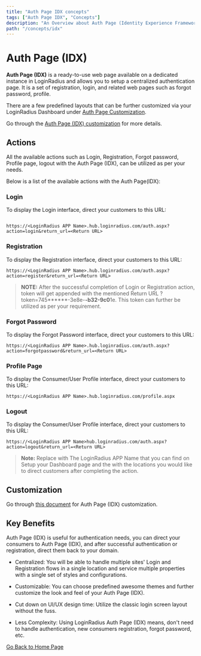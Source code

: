 ```yaml
---
title: "Auth Page IDX concepts"
tags: ["Auth Page IDX", "Concepts"]
description: "An Overview about Auth Page (Identity Experience Framework)."
path: "/concepts/idx"
---
```


# Auth Page (IDX)

**Auth Page (IDX)** is a ready-to-use web page available on a dedicated instance in LoginRadius and allows you to setup a centralized authentication page. It is a set of registration, login, and related web pages such as forgot password, profile.

There are a few predefined layouts that can be further customized via your LoginRadius Dashboard under <a href="https://dashboard.loginradius.com/auth-page" target="_blank">Auth Page Customization</a>.

Go through the <a href="https://www.loginradius.com/docs/developer/guide/customize-auth-page" target="_blank">Auth Page (IDX) customization</a> for more details.


## Actions

All the available actions such as Login, Registration, Forgot password, Profile page, logout with the Auth Page (IDX), can be utilized as per your needs.

Below is a list of the available actions with the Auth Page(IDX):

### Login

To display the Login interface, direct your customers to this URL:

```

https://<LoginRadius APP Name>.hub.loginradius.com/auth.aspx?action=login&return_url=<Return URL>

```

### Registration

To display the Registration interface, direct your customers to this URL:

```
https://<LoginRadius APP Name>.hub.loginradius.com/auth.aspx?action=register&return_url=<Return URL>

```


> **NOTE:**  After the successful completion of Login or Registration action, token will get appended with the mentioned Return URL <Return URL>?token=745******-3e8e-****-b3**2-9c0******1e. This token can further be utilized as per your requirement.

### Forgot Password

To display the Forgot Password interface, direct your customers to this URL:


```
https://<LoginRadius APP Name>.hub.loginradius.com/auth.aspx?action=forgotpassword&return_url=<Return URL>

```

### Profile Page

To display the Consumer/User Profile interface, direct your customers to this URL:

```
https://<LoginRadius APP Name>.hub.loginradius.com/profile.aspx

```

### Logout

To display the Consumer/User Profile interface, direct your customers to this URL:

```
https://<LoginRadius APP Name>hub.loginradius.com/auth.aspx?action=logout&return_url=<Return URL>

```

> **Note:** Replace <LoginRadius APP Name> with The LoginRadius APP Name that you can find on Setup your Dashboard page and the <Return URL> with the locations you would like to direct customers after completing the action.


## Customization

Go through <a href="https://www.loginradius.com/docs/developer/guide/customize-auth-page" target="_blank">this document</a> for Auth Page (IDX) customization.

## Key Benefits

Auth Page (IDX) is useful for authentication needs, you can direct your consumers to Auth Page (IDX), and after successful authentication or registration, direct them back to your domain.

- Centralized: You will be able to handle multiple sites' Login and Registration flows in a single location and service multiple properties with a single set of styles and configurations.

- Customizable: You can choose predefined awesome themes and further customize the look and feel of your Auth Page (IDX).

- Cut down on UI/UX design time: Utilize the classic login screen layout without the fuss.

- Less Complexity: Using LoginRadius Auth Page (IDX) means, don't need to handle authentication, new consumers registration, forgot password, etc.


[Go Back to Home Page](/)

